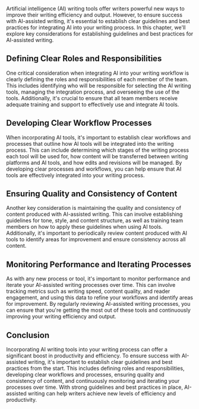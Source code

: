 
Artificial intelligence (AI) writing tools offer writers powerful new ways to improve their writing efficiency and output. However, to ensure success with AI-assisted writing, it's essential to establish clear guidelines and best practices for integrating AI into your writing process. In this chapter, we'll explore key considerations for establishing guidelines and best practices for AI-assisted writing.

Defining Clear Roles and Responsibilities
-----------------------------------------

One critical consideration when integrating AI into your writing workflow is clearly defining the roles and responsibilities of each member of the team. This includes identifying who will be responsible for selecting the AI writing tools, managing the integration process, and overseeing the use of the tools. Additionally, it's crucial to ensure that all team members receive adequate training and support to effectively use and integrate AI tools.

Developing Clear Workflow Processes
-----------------------------------

When incorporating AI tools, it's important to establish clear workflows and processes that outline how AI tools will be integrated into the writing process. This can include determining which stages of the writing process each tool will be used for, how content will be transferred between writing platforms and AI tools, and how edits and revisions will be managed. By developing clear processes and workflows, you can help ensure that AI tools are effectively integrated into your writing process.

Ensuring Quality and Consistency of Content
-------------------------------------------

Another key consideration is maintaining the quality and consistency of content produced with AI-assisted writing. This can involve establishing guidelines for tone, style, and content structure, as well as training team members on how to apply these guidelines when using AI tools. Additionally, it's important to periodically review content produced with AI tools to identify areas for improvement and ensure consistency across all content.

Monitoring Performance and Iterating Processes
----------------------------------------------

As with any new process or tool, it's important to monitor performance and iterate your AI-assisted writing processes over time. This can involve tracking metrics such as writing speed, content quality, and reader engagement, and using this data to refine your workflows and identify areas for improvement. By regularly reviewing AI-assisted writing processes, you can ensure that you're getting the most out of these tools and continuously improving your writing efficiency and output.

Conclusion
----------

Incorporating AI writing tools into your writing process can offer a significant boost in productivity and efficiency. To ensure success with AI-assisted writing, it's important to establish clear guidelines and best practices from the start. This includes defining roles and responsibilities, developing clear workflows and processes, ensuring quality and consistency of content, and continuously monitoring and iterating your processes over time. With strong guidelines and best practices in place, AI-assisted writing can help writers achieve new levels of efficiency and productivity.
